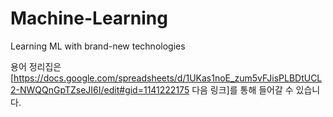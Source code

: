 # Machine-Learning
Learning ML with brand-new technologies

용어 정리집은 [https://docs.google.com/spreadsheets/d/1UKas1noE_zum5vFJisPLBDtUCL2-NWQQnGpTZseJI6I/edit#gid=1141222175 다음 링크]를 통해 들어갈 수 있습니다.
